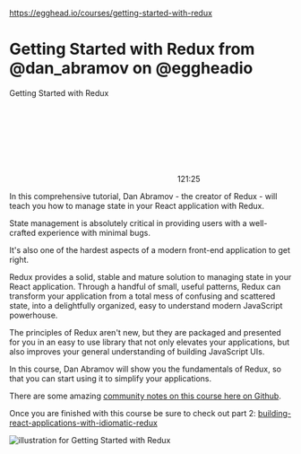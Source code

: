 <a href="https://egghead.io/courses/getting-started-with-redux">https://egghead.io/courses/getting-started-with-redux</a><div id="articleHeader"><h1>Getting Started with Redux from @dan_abramov on @eggheadio</h1></div><div><div><div>Getting Started with Redux</div><div><div><div><svg><title id="ClockIcon-title">ClockIcon</title></svg>121:25</div></div></div><div><div><p>In this comprehensive tutorial, Dan Abramov - the creator of Redux - will teach you how to manage state in your React application with Redux.</p><p>State management is absolutely critical in providing users with a well-crafted experience with minimal bugs.</p><p>It's also one of the hardest aspects of a modern front-end application to get right.</p><p>Redux provides a solid, stable and mature solution to managing state in your React application. Through a handful of small, useful patterns, Redux can transform your application from a total mess of confusing and scattered state, into a delightfully organized, easy to understand modern JavaScript powerhouse.</p><p>The principles of Redux aren't new, but they are packaged and presented for you in an easy to use library that not only elevates your applications, but also improves your general understanding of building JavaScript UIs.</p><p>In this course, Dan Abramov will show you the fundamentals of Redux, so that you can start using it to simplify your applications.</p><p>There are some amazing <a href="https://github.com/tayiorbeii/egghead.io_redux_course_notes" target="_blank">community notes on this course here on Github</a>.</p><p>Once you are finished with this course be sure to check out part 2: <a href="https://egghead.io/courses/building-react-applications-with-idiomatic-redux" target="_blank">building-react-applications-with-idiomatic-redux</a></p></div></div></div></div><div><div class="readableLargeImageContainer"><img src="https://d2eip9sf3oo6c2.cloudfront.net/series/square_covers/000/000/025/full/EGH_Redux-New.png" alt="illustration for Getting Started with Redux" /></div></div>